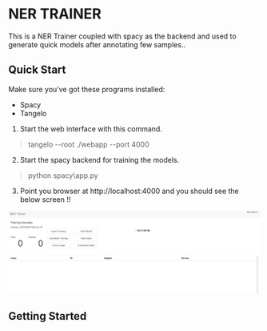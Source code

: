 # NER TRAINER

This is a NER Trainer coupled with spacy as the backend and used to generate quick models after annotating few samples.. 

## Quick Start

Make sure you've got these programs installed:
* Spacy 
* Tangelo 

1. Start the web interface with this command. 
> tangelo --root ./webapp --port 4000
2. Start the spacy backend for training the models.
> python spacy\app.py
3. Point you browser at http://localhost:4000 and you should see the below screen !!

![](https://raw.githubusercontent.com/akshayrana1139/ner-trainer/master/img/Screen_1.PNG)


## Getting Started

